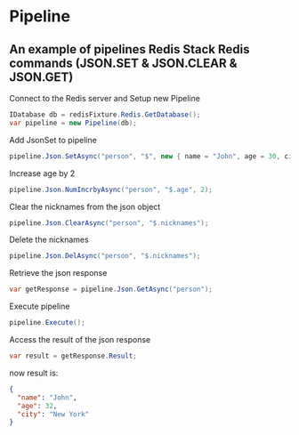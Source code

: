 # Pipeline
## An example of pipelines Redis Stack Redis commands (JSON.SET & JSON.CLEAR & JSON.GET)

Connect to the Redis server and Setup new Pipeline
```csharp
IDatabase db = redisFixture.Redis.GetDatabase();
var pipeline = new Pipeline(db);
```


Add JsonSet to pipeline
```csharp
pipeline.Json.SetAsync("person", "$", new { name = "John", age = 30, city = "New York", nicknames = new[] { "John", "Johny", "Jo" } });
```

Increase age by 2
```csharp
pipeline.Json.NumIncrbyAsync("person", "$.age", 2);
```

Clear the nicknames from the json object
```csharp
pipeline.Json.ClearAsync("person", "$.nicknames");
```

Delete the nicknames
```csharp
pipeline.Json.DelAsync("person", "$.nicknames");
```

Retrieve the json response
```csharp
var getResponse = pipeline.Json.GetAsync("person");
```

Execute pipeline
```csharp
pipeline.Execute();
```

Access the result of the json response
```csharp
var result = getResponse.Result;
```
now result is:
```json
{
  "name": "John",
  "age": 32,
  "city": "New York"
}
```
